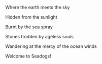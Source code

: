 Where the earth meets the sky

Hidden from the sunlight

Burnt by the sea spray

Stones trodden by ageless souls

Wandering at the mercy of the ocean winds

Welcome to Seadogs!

<!---
seadogslab/seadogslab is a ✨ special ✨ repository because its `README.md` (this file) appears on your GitHub profile.
You can click the Preview link to take a look at your changes.
--->
